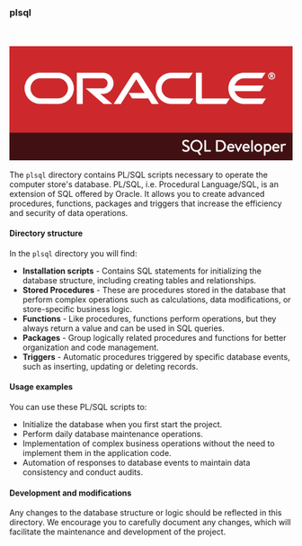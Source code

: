 

### plsql

<br><br>![info](../assets/images/plsql.png)

The `plsql` directory contains PL/SQL scripts necessary to operate the computer store's database. PL/SQL, i.e. Procedural Language/SQL, is an extension of SQL offered by Oracle. It allows you to create advanced procedures, functions, packages and triggers that increase the efficiency and security of data operations.

#### Directory structure

In the `plsql` directory you will find:

- **Installation scripts** - Contains SQL statements for initializing the database structure, including creating tables and relationships.
- **Stored Procedures** - These are procedures stored in the database that perform complex operations such as calculations, data modifications, or store-specific business logic.
- **Functions** - Like procedures, functions perform operations, but they always return a value and can be used in SQL queries.
- **Packages** - Group logically related procedures and functions for better organization and code management.
- **Triggers** - Automatic procedures triggered by specific database events, such as inserting, updating or deleting records.

#### Usage examples

You can use these PL/SQL scripts to:

- Initialize the database when you first start the project.
- Perform daily database maintenance operations.
- Implementation of complex business operations without the need to implement them in the application code.
- Automation of responses to database events to maintain data consistency and conduct audits.

#### Development and modifications

Any changes to the database structure or logic should be reflected in this directory. We encourage you to carefully document any changes, which will facilitate the maintenance and development of the project.


